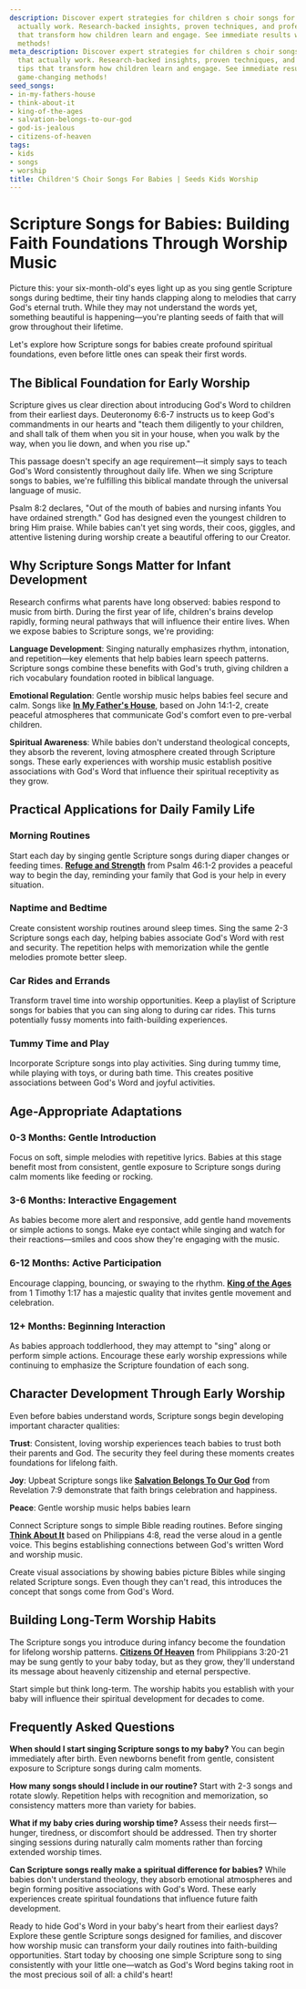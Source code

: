 ```yaml
---
description: Discover expert strategies for children s choir songs for babies that
  actually work. Research-backed insights, proven techniques, and professional tips
  that transform how children learn and engage. See immediate results with these game-changing
  methods!
meta_description: Discover expert strategies for children s choir songs for babies
  that actually work. Research-backed insights, proven techniques, and professional
  tips that transform how children learn and engage. See immediate results with these
  game-changing methods!
seed_songs:
- in-my-fathers-house
- think-about-it
- king-of-the-ages
- salvation-belongs-to-our-god
- god-is-jealous
- citizens-of-heaven
tags:
- kids
- songs
- worship
title: Children'S Choir Songs For Babies | Seeds Kids Worship
---
```

# Scripture Songs for Babies: Building Faith Foundations Through Worship Music

Picture this: your six-month-old's eyes light up as you sing gentle Scripture songs during bedtime, their tiny hands clapping along to melodies that carry God's eternal truth. While they may not understand the words yet, something beautiful is happening—you're planting seeds of faith that will grow throughout their lifetime.

Let's explore how Scripture songs for babies create profound spiritual foundations, even before little ones can speak their first words.

## The Biblical Foundation for Early Worship

Scripture gives us clear direction about introducing God's Word to children from their earliest days. Deuteronomy 6:6-7 instructs us to keep God's commandments in our hearts and "teach them diligently to your children, and shall talk of them when you sit in your house, when you walk by the way, when you lie down, and when you rise up."

This passage doesn't specify an age requirement—it simply says to teach God's Word consistently throughout daily life. When we sing Scripture songs to babies, we're fulfilling this biblical mandate through the universal language of music.

Psalm 8:2 declares, "Out of the mouth of babies and nursing infants You have ordained strength." God has designed even the youngest children to bring Him praise. While babies can't yet sing words, their coos, giggles, and attentive listening during worship create a beautiful offering to our Creator.

## Why Scripture Songs Matter for Infant Development

Research confirms what parents have long observed: babies respond to music from birth. During the first year of life, children's brains develop rapidly, forming neural pathways that will influence their entire lives. When we expose babies to Scripture songs, we're providing:

**Language Development**: Singing naturally emphasizes rhythm, intonation, and repetition—key elements that help babies learn speech patterns. Scripture songs combine these benefits with God's truth, giving children a rich vocabulary foundation rooted in biblical language.

**Emotional Regulation**: Gentle worship music helps babies feel secure and calm. Songs like **[In My Father's House](https://seedskidsworship.com/product/in-my-fathers-house-john-141-2/)**, based on John 14:1-2, create peaceful atmospheres that communicate God's comfort even to pre-verbal children.

**Spiritual Awareness**: While babies don't understand theological concepts, they absorb the reverent, loving atmosphere created through Scripture songs. These early experiences with worship music establish positive associations with God's Word that influence their spiritual receptivity as they grow.

## Practical Applications for Daily Family Life

### Morning Routines
Start each day by singing gentle Scripture songs during diaper changes or feeding times. **[Refuge and Strength](https://seedskidsworship.com/product/refuge-and-strength-psalm-461-2-2/)** from Psalm 46:1-2 provides a peaceful way to begin the day, reminding your family that God is your help in every situation.

### Naptime and Bedtime
Create consistent worship routines around sleep times. Sing the same 2-3 Scripture songs each day, helping babies associate God's Word with rest and security. The repetition helps with memorization while the gentle melodies promote better sleep.

### Car Rides and Errands
Transform travel time into worship opportunities. Keep a playlist of Scripture songs for babies that you can sing along to during car rides. This turns potentially fussy moments into faith-building experiences.

### Tummy Time and Play
Incorporate Scripture songs into play activities. Sing during tummy time, while playing with toys, or during bath time. This creates positive associations between God's Word and joyful activities.

## Age-Appropriate Adaptations

### 0-3 Months: Gentle Introduction
Focus on soft, simple melodies with repetitive lyrics. Babies at this stage benefit most from consistent, gentle exposure to Scripture songs during calm moments like feeding or rocking.

### 3-6 Months: Interactive Engagement
As babies become more alert and responsive, add gentle hand movements or simple actions to songs. Make eye contact while singing and watch for their reactions—smiles and coos show they're engaging with the music.

### 6-12 Months: Active Participation
Encourage clapping, bouncing, or swaying to the rhythm. **[King of the Ages](https://seedskidsworship.com/product/king-of-the-ages-1-timothy-117/)** from 1 Timothy 1:17 has a majestic quality that invites gentle movement and celebration.

### 12+ Months: Beginning Interaction
As babies approach toddlerhood, they may attempt to "sing" along or perform simple actions. Encourage these early worship expressions while continuing to emphasize the Scripture foundation of each song.

## Character Development Through Early Worship

Even before babies understand words, Scripture songs begin developing important character qualities:

**Trust**: Consistent, loving worship experiences teach babies to trust both their parents and God. The security they feel during these moments creates foundations for lifelong faith.

**Joy**: Upbeat Scripture songs like **[Salvation Belongs To Our God](https://seedskidsworship.com/product/salvation-belongs-to-our-god-revelation-79-2/)** from Revelation 7:9 demonstrate that faith brings celebration and happiness.

**Peace**: Gentle worship music helps babies learn

Connect Scripture songs to simple Bible reading routines. Before singing **[Think About It](https://seedskidsworship.com/product/think-about-it-philippians-48/)** based on Philippians 4:8, read the verse aloud in a gentle voice. This begins establishing connections between God's written Word and worship music.

Create visual associations by showing babies picture Bibles while singing related Scripture songs. Even though they can't read, this introduces the concept that songs come from God's Word.

## Building Long-Term Worship Habits

The Scripture songs you introduce during infancy become the foundation for lifelong worship patterns. **[Citizens Of Heaven](https://seedskidsworship.com/product/power/)** from Philippians 3:20-21 may be sung gently to your baby today, but as they grow, they'll understand its message about heavenly citizenship and eternal perspective.

Start simple but think long-term. The worship habits you establish with your baby will influence their spiritual development for decades to come.

## Frequently Asked Questions

**When should I start singing Scripture songs to my baby?**
You can begin immediately after birth. Even newborns benefit from gentle, consistent exposure to Scripture songs during calm moments.

**How many songs should I include in our routine?**
Start with 2-3 songs and rotate slowly. Repetition helps with recognition and memorization, so consistency matters more than variety for babies.

**What if my baby cries during worship time?**
Assess their needs first—hunger, tiredness, or discomfort should be addressed. Then try shorter singing sessions during naturally calm moments rather than forcing extended worship times.

**Can Scripture songs really make a spiritual difference for babies?**
While babies don't understand theology, they absorb emotional atmospheres and begin forming positive associations with God's Word. These early experiences create spiritual foundations that influence future faith development.

Ready to hide God's Word in your baby's heart from their earliest days? Explore these gentle Scripture songs designed for families, and discover how worship music can transform your daily routines into faith-building opportunities. Start today by choosing one simple Scripture song to sing consistently with your little one—watch as God's Word begins taking root in the most precious soil of all: a child's heart!

<script type="application/ld+json">
{
  "@context": "https://schema.org",
  "@type": "Article",
  "headline": "Children's Choir Songs For Babies",
  "author": {
    "@type": "Organization",
    "name": "Seeds Kids Worship"
  },
  "publisher": {
    "@type": "Organization",
    "name": "Seeds Kids Worship",
    "logo": {
      "@type": "ImageObject",
      "url": "https://seedskidsworship.com/logo.png"
    }
  },
  "datePublished": "2025-09-03T16:54:29.500532",
  "dateModified": "2025-09-03T16:54:29.500563",
  "description": "Discover expert strategies for children's choir songs for babies that actually work. Research-backed insights, proven techniques, and professional tips that tra",
  "mainEntityOfPage": {
    "@type": "WebPage",
    "@id": "https://seedskidsworship.com/activities/children-s-choir-songs-for-babies/"
  }
}
</script>

<script type="application/ld+json">
{
  "@context": "https://schema.org",
  "@type": "Product",
  "name": "In My Father's House",
  "description": "Comforting song about Jesus preparing a place in His Father's house from John 14:1-2",
  "url": "https://seedskidsworship.com/product/in-my-fathers-house-john-141-2/",
  "brand": {
    "@type": "Brand",
    "name": "Seeds Kids Worship"
  },
  "category": "Children's Christian Music",
  "album": "Jesus"
}
</script>

<script type="application/ld+json">
{
  "@context": "https://schema.org",
  "@type": "Product",
  "name": "Think About It",
  "description": "Thoughtful song about focusing on what is true, noble, and praiseworthy from Philippians 4:8",
  "url": "https://seedskidsworship.com/product/think-about-it-philippians-48/",
  "brand": {
    "@type": "Brand",
    "name": "Seeds Kids Worship"
  },
  "category": "Children's Christian Music",
  "album": "The Power of Encouragement"
}
</script>

<script type="application/ld+json">
{
  "@context": "https://schema.org",
  "@type": "Product",
  "name": "King of the Ages",
  "description": "A majestic worship song declaring God as the eternal King",
  "url": "https://seedskidsworship.com/product/king-of-the-ages-1-timothy-
